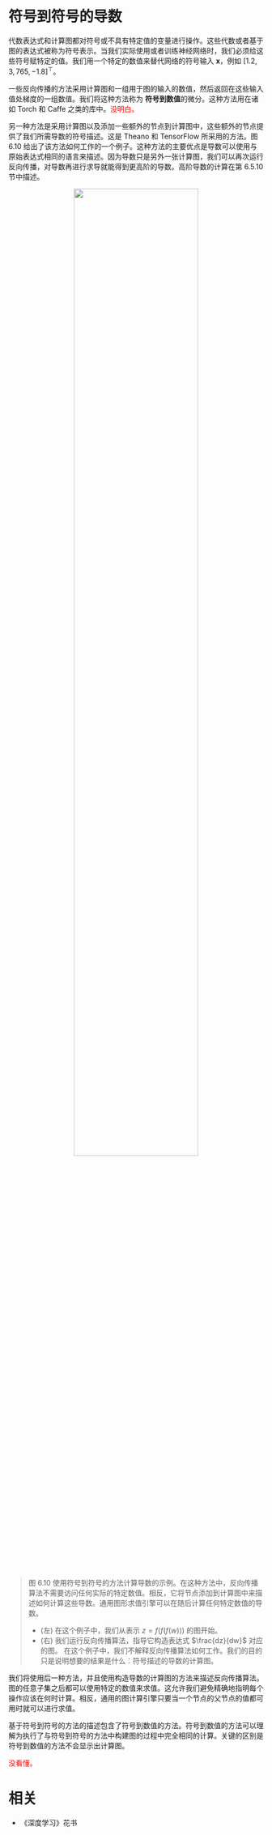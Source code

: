 

# 符号到符号的导数


代数表达式和计算图都对符号或不具有特定值的变量进行操作。这些代数或者基于图的表达式被称为符号表示。当我们实际使用或者训练神经网络时，我们必须给这些符号赋特定的值。我们用一个特定的数值来替代网络的符号输入 $\boldsymbol x$，例如 $[1.2, 3,765, -1.8]^\top$。

一些反向传播的方法采用计算图和一组用于图的输入的数值，然后返回在这些输入值处梯度的一组数值。我们将这种方法称为 **符号到数值**的微分。这种方法用在诸如 Torch 和 Caffe 之类的库中。<span style="color:red;">没明白。</span>

另一种方法是采用计算图以及添加一些额外的节点到计算图中，这些额外的节点提供了我们所需导数的符号描述。这是 Theano 和 TensorFlow 所采用的方法。图 6.10 给出了该方法如何工作的一个例子。这种方法的主要优点是导数可以使用与原始表达式相同的语言来描述。因为导数只是另外一张计算图，我们可以再次运行反向传播，对导数再进行求导就能得到更高阶的导数。高阶导数的计算在第 6.5.10 节中描述。


<p align="center">
    <img width="70%" height="70%" src="http://images.iterate.site/blog/image/20190712/S8am3IfoiRgN.png?imageslim">
</p>

> 图 6.10 使用符号到符号的方法计算导数的示例。在这种方法中，反向传播算法不需要访问任何实际的特定数值。相反，它将节点添加到计算图中来描述如何计算这些导数。通用图形求值引擎可以在随后计算任何特定数值的导数。
>
> - (左) 在这个例子中，我们从表示 $z=f(f(f(w)))$ 的图开始。
> - (右) 我们运行反向传播算法，指导它构造表达式 $\frac{dz}{dw}$ 对应的图。 在这个例子中，我们不解释反向传播算法如何工作。我们的目的只是说明想要的结果是什么：符号描述的导数的计算图。

我们将使用后一种方法，并且使用构造导数的计算图的方法来描述反向传播算法。图的任意子集之后都可以使用特定的数值来求值。这允许我们避免精确地指明每个操作应该在何时计算。相反，通用的图计算引擎只要当一个节点的父节点的值都可用时就可以进行求值。

基于符号到符号的方法的描述包含了符号到数值的方法。符号到数值的方法可以理解为执行了与符号到符号的方法中构建图的过程中完全相同的计算。关键的区别是符号到数值的方法不会显示出计算图。

<span style="color:red;">没看懂。</span>






# 相关

- 《深度学习》花书
